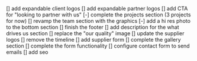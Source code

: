 [] add expandable client logos
[] add expandable partner logos
[] add CTA for "looking to partner with us"
[-] complete the projects section (3 projects for now)
[] revamp the team section with the graphics
[-] add a hi res photo to the bottom section
[] finish the footer
[] add description for the what drives us section
[] replace the "our quality" image
[] update the supplier logos
[] remove the timeline
[] add supplier form
[] complete the gallery section
[] complete the form functionality
[] configure contact form to send emails
[] add seo
